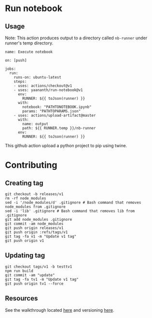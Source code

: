 # Run notebook
## Usage

Note: This action produces output to a directory called `nb-runner` under runner's temp directory.

```
name: Execute notebook

on: [push]

jobs:
  run:
    runs-on: ubuntu-latest
    steps:
    - uses: actions/checkout@v1
    - uses: yaananth/run-notebook@v1
      env:
        RUNNER: ${{ toJson(runner) }}
      with:
        notebook: "PATHTONOTEBOOK.ipynb"
        params: "PATHTOPARAMS.json"
    - uses: actions/upload-artifact@master
      with:
        name: output
        path: ${{ RUNNER.temp }}/nb-runner
      env:
        RUNNER: ${{ toJson(runner) }}

```

This github action upload a python project to pip using twine.

# Contributing
## Creating tag
```
git checkout -b releases/v1
rm -rf node_modules
sed -i '/node_modules/d' .gitignore # Bash command that removes node_modules from .gitignore
sed -i 'lib' .gitignore # Bash command that removes lib from .gitignore
git add node_modules .gitignore
git commit -am node_modules
git push origin releases/v1
git push origin :refs/tags/v1
git tag -fa v1 -m "Update v1 tag"
git push origin v1
```
## Updating tag
```
git checkout tags/v1 -b testtv1
npm run build
git commit -am "update"
git tag -fa tv1 -m "Update v1 tag"
git push origin tv1 --force
```

## Resources

See the walkthrough located [here](https://github.com/actions/toolkit/blob/master/docs/javascript-action.md) and versioning [here](https://github.com/actions/toolkit/blob/master/docs/action-versioning.md).
